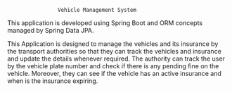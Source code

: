 					Vehicle Management System


This application is developed using Spring Boot and ORM concepts managed by Spring Data JPA.

This Application is designed to manage the vehicles and its insurance by the transport authorities so that they can track the vehicles and insurance and update the details whenever required.
The authority can track the user by the vehicle plate number and check if there is any pending fine on the vehicle. Moreover, they can see if the vehicle has an active insurance and when is the insurance expiring.
